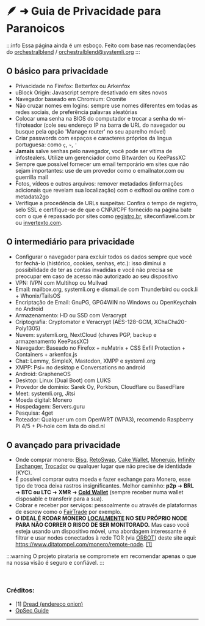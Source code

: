 # 🪶 ➜ Guia de Privacidade para Paranoicos

:::info Essa página ainda é um esboço. Feito com base nas recomendações do [orchestralblend](https://github.com/orchestralblend) / [orchestralblend@systemli.org](mailto:orchestralblend@systemli.org)
:::

## O básico para privacidade

- Privacidade no Firefox: Betterfox ou Arkenfox
- uBlock Origin: Javascript sempre desativado em sites novos
- Navegador baseado em Chromium: Cromite
- Não cruzar nomes em logins: sempre use nomes diferentes em todas as redes sociais, de preferência palavras aleatórias
- Colocar uma senha na BIOS do computador e trocar a senha do wi-fi/roteador (cole seu endereço IP na barra de URL do navegador ou busque pela opção 'Manage router' no seu aparelho móvel)
- Criar passwords com espaços e caracteres próprios da língua portuguesa: como `ç`, `~`, `'`
- **Jamais** salve senhas pelo navegador, você pode ser vítima de infostealers. Utilize um gerenciador como Bitwarden ou KeePassXC
- Sempre que possível fornecer um email temporário em sites que não sejam importantes: use de um provedor como o emailnator.com ou guerrilla mail
-  Fotos, vídeos e outros arquivos: remover metadados (informações adicionais que revelam sua localização) com o exiftool ou online com o metadata2go
- Verifique a procedência de URLs suspeitas: Confira o tempo de registro, selo SSL e certifique-se de que o CNPJ/CPF fornecido na página bate com o que é repassado por sites como [registro.br](https://registro.br/tecnologia/ferramentas/), siteconfiavel.com.br ou [invertexto.com](https://www.invertexto.com/whois).

## O intermediário para privacidade

- Configurar o navegador para excluir todos os dados sempre que você for fechá-lo (histórico, cookies, senhas, etc.): isso diminui a possibilidade de ter as contas invadidas e você não precisa se preocupar em caso de acesso não autorizado ao seu dispositivo
- VPN: IVPN com Multihop ou Mullvad
- Email: mailbox.org, systemli.org e dismail.de com Thunderbird ou cock.li + Whonix/TailsOS
- Encriptação de Email: GnuPG, GPG4WIN no Windows ou OpenKeychain no Android
- Armazenamento: HD ou SSD com Veracrypt
- Criptografia: Cryptomator e Veracrypt (AES-128-GCM, XChaCha20-Poly1305)
- Nuvem: systemli.org, NextCloud (chaves PGP, backup e armazenamento KeePassXC)
- Navegador: Baseado no Firefox + nuMatrix + CSS Exfil Protection + Containers + arkenfox.js
- Chat: Lemmy, SimpleX, Mastodon, XMPP e systemli.org
- XMPP: Psi+ no desktop e Conversations no android
- Android: GrapheneOS
- Desktop: Linux (Dual Boot) com LUKS
- Provedor de dominio: Sarek Oy, Porkbun, Cloudflare ou BasedFlare
- Meet: systemli.org, Jitsi
- Moeda digital: Monero 
- Hospedagem: Servers.guru
- Pesquisa: 4get
- Roteador: Qualquer um com OpenWRT (WPA3), recomendo Raspberry Pi 4/5 + Pi-hole com lista do oisd.nl

## O avançado para privacidade

- Onde comprar monero: [Bisq](https://github.com/bisq-network/bisq), [RetoSwap](https://retoswap.com/#download), [Cake Wallet](https://github.com/cake-tech/cake_wallet/), [Monerujo](https://github.com/m2049r/xmrwallet/), [Infinity Exchanger](https://exchanger.infinity.taxi/), [Trocador](https://trocador.app/pt/) ou qualquer lugar que não precise de identidade (KYC).
- É possível comprar outra moeda e fazer exchange para Monero, esse tipo de troca deixa rastros insignificantes. 
Melhor caminho: **p2p** ➜ **BRL** ➜ **BTC ou LTC** ➜ **XMR** ➜ [**Cold Wallet**](https://www.getmonero.org/pt-br/downloads/index.html) (sempre receber numa wallet disposable e transferir para a sua).
- Cobrar e receber por serviços: pessoalmente ou através de plataformas de escrow como o [FairTrade](https://kycnot.me/service/fairtrade) por exemplo.
- **O IDEAL É RODAR MONERO [LOCALMENTE](https://sethforprivacy.com/guides/run-a-monero-node/) NO SEU PRÓPRIO NODE PARA NÃO CORRER O RISCO DE SER MONITORADO.**
Mas caso você esteja usando um dispositivo móvel, uma abordagem interessante é filtrar e usar nodes conectados à rede TOR (via [ORBOT](https://github.com/guardianproject/orbot-android)) deste site aqui: https://www.ditatompel.com/monero/remote-node. [[1]](https://pirataria.link/guias/quero-privacidade#creditos)


:::warning O projeto pirataria se compromete em recomendar apenas o que na nossa visão é seguro e confiável.
:::

‎ 
‎ 
### Créditos:
- [1] [Dread (endereço onion)](https://dreadytofatroptsdj6io7l3xptbet6onoyno2yv7jicoxknyazubrad.onion/d/Monero/wiki?id=0d4cc7df)
- [OpSec Guide](https://raw.githubusercontent.com/whos-zycher/opsec-guide/refs/heads/main/guide.md)
‎ 
---
